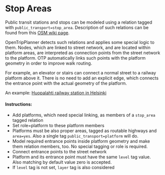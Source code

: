# Stop Areas

Public transit stations and stops can be modeled using a relation tagged with `public_transport=stop_area`.
Description of such relations can be found from this [OSM wiki page](https://wiki.openstreetmap.org/wiki/Tag:public_transport%3Dstop_area).

OpenTripPlanner detects such relations and applies some special logic to them.
Nodes, which are linked to street network, and are located within platform areas, are interpreted as connection points
from the street network to the platform. OTP automatically links such points with the platform geometry in order to improve
walk routing.

For example, an elevator or stairs can connect a normal street to a railway platform above it. There is
no need to add an explicit edge, which connects the entrance point with the actual geometry of the platform.

An  example: [Huopalahti railway station in Helsinki](https://www.openstreetmap.org/relation/6815620)

#### Instructions:

- Add platforms, which need special linking, as members of a `stop_area` tagged relation
- Set role=platform to these platform members
- Platforms must be also proper areas, tagged as routable highways and `area=yes`. Also a single tag `public_transport=platform` will do.
- Model required entrance points inside platform geometry and make them relation members, too. No special tagging or role is required.
- Connect entrance points to the street network
- Platform and its entrance point must have the same `level` tag value. Also matching by default value zero is accepted.
- If `level` tag is not set, `layer` tag is also considered


